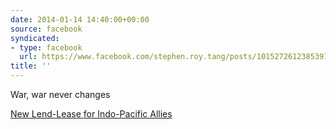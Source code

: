 ```yaml
---
date: 2014-01-14 14:40:00+00:00
source: facebook
syndicated:
- type: facebook
  url: https://www.facebook.com/stephen.roy.tang/posts/10152726123853912
title: ''
---
```


War, war never changes 

[New Lend-Lease for Indo-Pacific Allies](http://www.huffingtonpost.com/cleo-paskal/new-lend-lease-for-indopa_b_3340516.html)